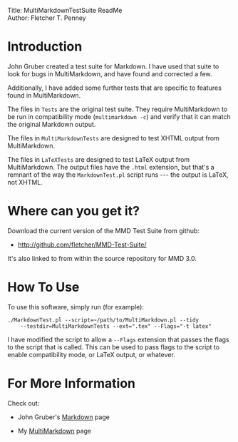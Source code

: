 Title:	MultiMarkdownTestSuite ReadMe  
Author:	Fletcher T. Penney  

# Introduction #

John Gruber created a test suite for Markdown. I have used that suite to look
for bugs in MultiMarkdown, and have found and corrected a few.

Additionally, I have added some further tests that are specific to features
found in MultiMarkdown.

The files in `Tests` are the original test suite. They require MultiMarkdown
to be run in compatibility mode (`multimarkdown -c`) and verify that it can
match the original Markdown output.

The files in `MultiMarkdownTests` are designed to test XHTML output from
MultiMarkdown.

The files in `LaTeXTests` are designed to test LaTeX output from
MultiMarkdown. The output files have the `.html` extension, but that's a
remnant of the way the `MarkdownTest.pl` script runs --- the output is LaTeX,
not XHTML.


# Where can you get it? #

Download the current version of the MMD Test Suite from github:

* <http://github.com/fletcher/MMD-Test-Suite/>


It's also linked to from within the source repository for MMD 3.0.


# How To Use #

To use this software, simply run (for example):

	./MarkdownTest.pl --script=~/path/to/MultiMarkdown.pl --tidy
		--testdir=MultiMarkdownTests --ext=".tex" --Flags="-t latex"


I have modified the script to allow a `--Flags` extension that passes the flags to the script that is called.  This can be used to pass flags to the script to enable compatibility mode, or LaTeX output, or whatever.



# For More Information #

Check out:

* John Gruber's [Markdown](http://daringfireball.net/projects/markdown) page

* My [MultiMarkdown](http://fletcherpenney.net/multimarkdown) page
